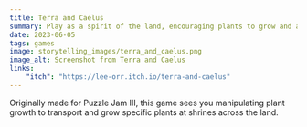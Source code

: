 ```yaml
---
title: Terra and Caelus
summary: Play as a spirit of the land, encouraging plants to grow and answering the prayers of the people.
date: 2023-06-05
tags: games
image: storytelling_images/terra_and_caelus.png
image_alt: Screenshot from Terra and Caelus
links:
    "itch": "https://lee-orr.itch.io/terra-and-caelus"
---
```


Originally made for Puzzle Jam III, this game sees you manipulating plant growth to transport and grow specific plants at shrines across the land.
